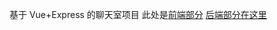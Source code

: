 基于 Vue+Express 的聊天室项目
此处是[前端部分](https://github.com/funtogether2233/chatroom-vue)
[后端部分在这里](https://github.com/funtogether2233/chatroom-express)
